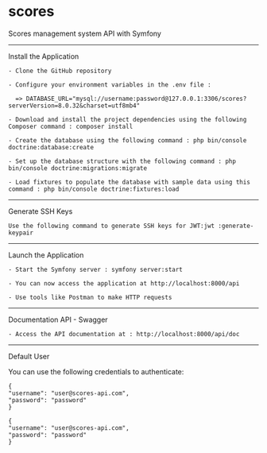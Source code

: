 # scores
Scores management system API with Symfony
<hr />

Install the Application

    - Clone the GitHub repository
    
    - Configure your environment variables in the .env file :    
      
      => DATABASE_URL="mysql://username:password@127.0.0.1:3306/scores?serverVersion=8.0.32&charset=utf8mb4"
      
    - Download and install the project dependencies using the following Composer command : composer install
    
    - Create the database using the following command : php bin/console doctrine:database:create
    
    - Set up the database structure with the following command : php bin/console doctrine:migrations:migrate
    
    - Load fixtures to populate the database with sample data using this command : php bin/console doctrine:fixtures:load


<hr />

Generate SSH Keys

    Use the following command to generate SSH keys for JWT:jwt :generate-keypair

<hr />

Launch the Application
	    
    - Start the Symfony server : symfony server:start 
    
    - You can now access the application at http://localhost:8000/api
    
    - Use tools like Postman to make HTTP requests  
    
<hr />

Documentation API - Swagger

    - Access the API documentation at : http://localhost:8000/api/doc
    
<hr />

Default User

You can use the following credentials to authenticate:
	    
    {
  	"username": "user@scores-api.com",
 	"password": "password"
	}

    {
  	"username": "user@scores-api.com",
 	"password": "password"
	}




